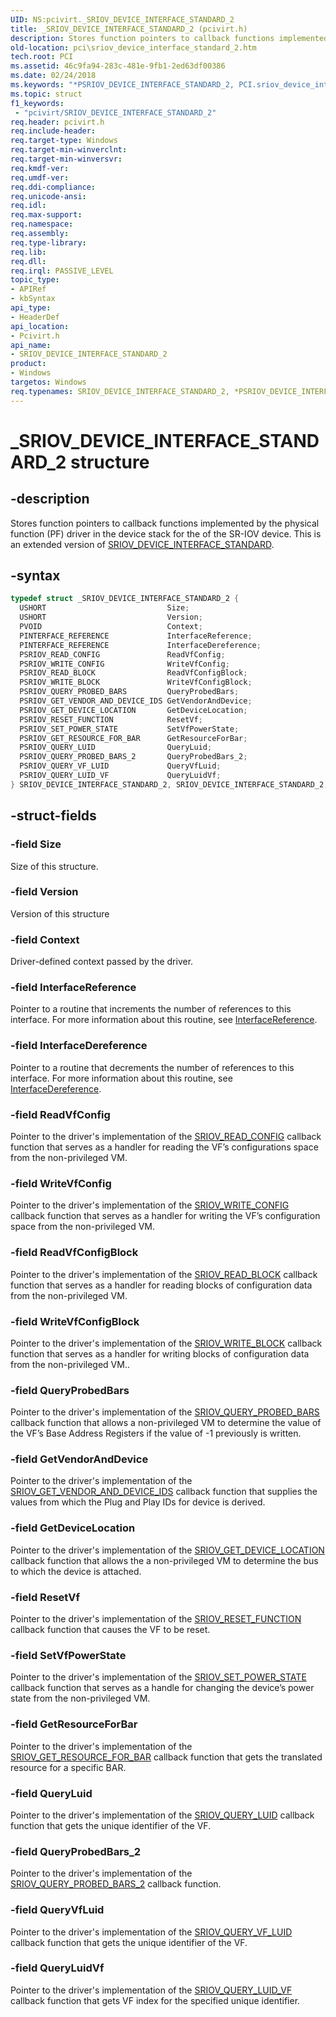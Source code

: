 ```yaml
---
UID: NS:pcivirt._SRIOV_DEVICE_INTERFACE_STANDARD_2
title: _SRIOV_DEVICE_INTERFACE_STANDARD_2 (pcivirt.h)
description: Stores function pointers to callback functions implemented by the physical function (PF) driver in the device stack for the of the SR-IOV device. This is an extended version of SRIOV_DEVICE_INTERFACE_STANDARD.
old-location: pci\sriov_device_interface_standard_2.htm
tech.root: PCI
ms.assetid: 46c9fa94-283c-481e-9fb1-2ed63df00386
ms.date: 02/24/2018
ms.keywords: "*PSRIOV_DEVICE_INTERFACE_STANDARD_2, PCI.sriov_device_interface_standard_2, SRIOV_DEVICE_INTERFACE_STANDARD_2, SRIOV_DEVICE_INTERFACE_STANDARD_2 structure [Buses], _SRIOV_DEVICE_INTERFACE_STANDARD_2, pcivirt/SRIOV_DEVICE_INTERFACE_STANDARD_2"
ms.topic: struct
f1_keywords:
 - "pcivirt/SRIOV_DEVICE_INTERFACE_STANDARD_2"
req.header: pcivirt.h
req.include-header:
req.target-type: Windows
req.target-min-winverclnt:
req.target-min-winversvr:
req.kmdf-ver:
req.umdf-ver:
req.ddi-compliance:
req.unicode-ansi:
req.idl:
req.max-support:
req.namespace:
req.assembly:
req.type-library:
req.lib:
req.dll:
req.irql: PASSIVE_LEVEL
topic_type:
- APIRef
- kbSyntax
api_type:
- HeaderDef
api_location:
- Pcivirt.h
api_name:
- SRIOV_DEVICE_INTERFACE_STANDARD_2
product:
- Windows
targetos: Windows
req.typenames: SRIOV_DEVICE_INTERFACE_STANDARD_2, *PSRIOV_DEVICE_INTERFACE_STANDARD_2
---
```


# _SRIOV_DEVICE_INTERFACE_STANDARD_2 structure


## -description


Stores function pointers to callback functions implemented by the physical function (PF) driver  in the device stack for the of the SR-IOV device. This is an extended version of <a href="https://docs.microsoft.com/windows-hardware/drivers/ddi/content/pcivirt/ns-pcivirt-_sriov_device_interface_standard">SRIOV_DEVICE_INTERFACE_STANDARD</a>.


## -syntax


```cpp
typedef struct _SRIOV_DEVICE_INTERFACE_STANDARD_2 {
  USHORT                           Size;
  USHORT                           Version;
  PVOID                            Context;
  PINTERFACE_REFERENCE             InterfaceReference;
  PINTERFACE_REFERENCE             InterfaceDereference;
  PSRIOV_READ_CONFIG               ReadVfConfig;
  PSRIOV_WRITE_CONFIG              WriteVfConfig;
  PSRIOV_READ_BLOCK                ReadVfConfigBlock;
  PSRIOV_WRITE_BLOCK               WriteVfConfigBlock;
  PSRIOV_QUERY_PROBED_BARS         QueryProbedBars;
  PSRIOV_GET_VENDOR_AND_DEVICE_IDS GetVendorAndDevice;
  PSRIOV_GET_DEVICE_LOCATION       GetDeviceLocation;
  PSRIOV_RESET_FUNCTION            ResetVf;
  PSRIOV_SET_POWER_STATE           SetVfPowerState;
  PSRIOV_GET_RESOURCE_FOR_BAR      GetResourceForBar;
  PSRIOV_QUERY_LUID                QueryLuid;
  PSRIOV_QUERY_PROBED_BARS_2       QueryProbedBars_2;
  PSRIOV_QUERY_VF_LUID             QueryVfLuid;
  PSRIOV_QUERY_LUID_VF             QueryLuidVf;
} SRIOV_DEVICE_INTERFACE_STANDARD_2, SRIOV_DEVICE_INTERFACE_STANDARD_2;
```


## -struct-fields




### -field Size

Size of this structure.


### -field Version

Version of this structure


### -field Context

Driver-defined context passed by the driver.


### -field InterfaceReference

Pointer to a routine that increments the number of references to this interface. For more information about this routine, see <a href="https://docs.microsoft.com/windows-hardware/drivers/ddi/content/wdm/nc-wdm-pinterface_reference">InterfaceReference</a>.


### -field InterfaceDereference

Pointer to a routine that decrements the number of references to this interface. For more information about this routine, see <a href="https://docs.microsoft.com/windows-hardware/drivers/ddi/content/wdm/nc-wdm-pinterface_dereference">InterfaceDereference</a>.


### -field ReadVfConfig

Pointer to the driver's implementation of the <a href="https://docs.microsoft.com/windows-hardware/drivers/ddi/content/pcivirt/nc-pcivirt-sriov_read_config">SRIOV_READ_CONFIG</a> callback function that serves as a handler for reading the VF’s configurations space from the non-privileged VM.


### -field WriteVfConfig

Pointer to the driver's implementation of the <a href="https://docs.microsoft.com/windows-hardware/drivers/ddi/content/pcivirt/nc-pcivirt-sriov_write_config">SRIOV_WRITE_CONFIG</a> callback function that serves as a handler for writing the VF’s configuration space from the non-privileged VM.


### -field ReadVfConfigBlock

Pointer to the driver's implementation of the <a href="https://docs.microsoft.com/windows-hardware/drivers/ddi/content/pcivirt/nc-pcivirt-sriov_read_block">SRIOV_READ_BLOCK</a> callback function that serves as a handler for reading blocks of configuration data from the non-privileged VM.


### -field WriteVfConfigBlock

Pointer to the driver's implementation of the <a href="https://docs.microsoft.com/windows-hardware/drivers/ddi/content/pcivirt/nc-pcivirt-sriov_write_block">SRIOV_WRITE_BLOCK</a> callback function that serves as a handler for writing blocks of configuration data from the non-privileged VM..


### -field QueryProbedBars

Pointer to the driver's implementation of the <a href="https://docs.microsoft.com/windows-hardware/drivers/ddi/content/pcivirt/nc-pcivirt-sriov_query_probed_bars">SRIOV_QUERY_PROBED_BARS</a> callback function that allows a non-privileged VM to determine the value of the VF’s Base Address Registers if the value of -1 previously is written.


### -field GetVendorAndDevice

Pointer to the driver's implementation of the <a href="https://docs.microsoft.com/windows-hardware/drivers/ddi/content/pcivirt/nc-pcivirt-sriov_get_vendor_and_device_ids">SRIOV_GET_VENDOR_AND_DEVICE_IDS</a> callback function that supplies the values from which the Plug and Play IDs for device is derived.


### -field GetDeviceLocation

Pointer to the driver's implementation of the <a href="https://docs.microsoft.com/windows-hardware/drivers/ddi/content/pcivirt/nc-pcivirt-sriov_get_device_location">SRIOV_GET_DEVICE_LOCATION</a> callback function that allows the a non-privileged VM to determine the bus to which the device is attached.


### -field ResetVf

Pointer to the driver's implementation of the <a href="https://docs.microsoft.com/windows-hardware/drivers/ddi/content/pcivirt/nc-pcivirt-sriov_reset_function">SRIOV_RESET_FUNCTION</a> callback function that causes the VF to be reset.


### -field SetVfPowerState

Pointer to the driver's implementation of the <a href="https://docs.microsoft.com/windows-hardware/drivers/ddi/content/pcivirt/nc-pcivirt-sriov_set_power_state">SRIOV_SET_POWER_STATE</a> callback function that serves as a handle for changing the device’s power state from the non-privileged VM.


### -field GetResourceForBar

Pointer to the driver's implementation of the <a href="https://docs.microsoft.com/windows-hardware/drivers/ddi/content/pcivirt/nc-pcivirt-sriov_get_resource_for_bar">SRIOV_GET_RESOURCE_FOR_BAR</a> callback function that gets the translated resource for a specific BAR.


### -field QueryLuid

Pointer to the driver's implementation of the <a href="https://docs.microsoft.com/windows-hardware/drivers/ddi/content/pcivirt/nc-pcivirt-sriov_query_luid">SRIOV_QUERY_LUID</a> callback function that gets the unique identifier of the VF.


### -field QueryProbedBars_2

Pointer to the driver's implementation of the <a href="https://docs.microsoft.com/windows-hardware/drivers/ddi/content/pcivirt/nc-pcivirt-sriov_query_probed_bars_2">SRIOV_QUERY_PROBED_BARS_2</a> callback function.


### -field QueryVfLuid

Pointer to the driver's implementation of the <a href="https://docs.microsoft.com/windows-hardware/drivers/ddi/content/pcivirt/nc-pcivirt-sriov_query_vf_luid">SRIOV_QUERY_VF_LUID</a> callback function that gets the unique identifier of the VF.


### -field QueryLuidVf

Pointer to the driver's implementation of the <a href="https://docs.microsoft.com/windows-hardware/drivers/ddi/content/pcivirt/nc-pcivirt-sriov_query_luid_vf">SRIOV_QUERY_LUID_VF</a> callback function that gets VF index for the specified unique identifier.

